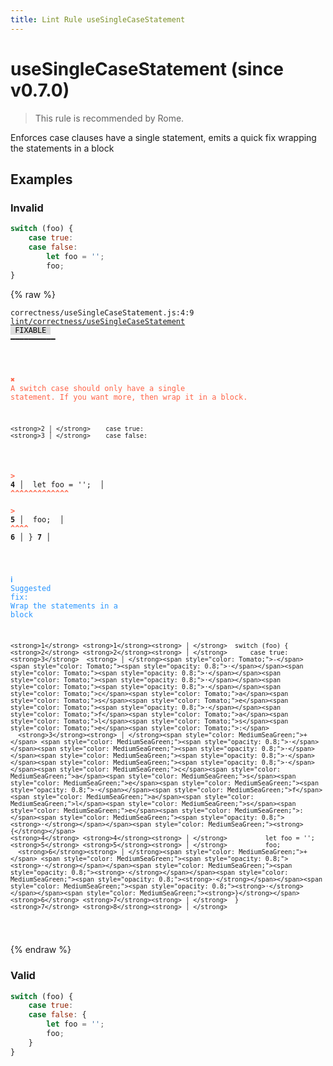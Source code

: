 ```yaml
---
title: Lint Rule useSingleCaseStatement
---
```


# useSingleCaseStatement (since v0.7.0)

> This rule is recommended by Rome.

Enforces case clauses have a single statement, emits a quick fix wrapping
the statements in a block

## Examples

### Invalid

```jsx
switch (foo) {
    case true:
    case false:
        let foo = '';
        foo;
}
```

{% raw %}<pre class="language-text"><code class="language-text">correctness/useSingleCaseStatement.js:4:9 <a href="https://rome.tools/lint/rules/useSingleCaseStatement">lint/correctness/useSingleCaseStatement</a> <span style="color: #000; background-color: #ddd;"> FIXABLE </span> ━━━━━━━━━━

<strong><span style="color: Tomato;">  </span></strong><strong><span style="color: Tomato;">✖</span></strong> <span style="color: Tomato;">A switch case should only have a single statement. If you want more, then wrap it in a block.</span>
  
    <strong>2 │ </strong>    case true:
    <strong>3 │ </strong>    case false:
<strong><span style="color: Tomato;">  </span></strong><strong><span style="color: Tomato;">&gt;</span></strong> <strong>4 │ </strong>        let foo = '';
   <strong>   │ </strong>        <strong><span style="color: Tomato;">^</span></strong><strong><span style="color: Tomato;">^</span></strong><strong><span style="color: Tomato;">^</span></strong><strong><span style="color: Tomato;">^</span></strong><strong><span style="color: Tomato;">^</span></strong><strong><span style="color: Tomato;">^</span></strong><strong><span style="color: Tomato;">^</span></strong><strong><span style="color: Tomato;">^</span></strong><strong><span style="color: Tomato;">^</span></strong><strong><span style="color: Tomato;">^</span></strong><strong><span style="color: Tomato;">^</span></strong><strong><span style="color: Tomato;">^</span></strong><strong><span style="color: Tomato;">^</span></strong>
<strong><span style="color: Tomato;">  </span></strong><strong><span style="color: Tomato;">&gt;</span></strong> <strong>5 │ </strong>        foo;
   <strong>   │ </strong>        <strong><span style="color: Tomato;">^</span></strong><strong><span style="color: Tomato;">^</span></strong><strong><span style="color: Tomato;">^</span></strong><strong><span style="color: Tomato;">^</span></strong>
    <strong>6 │ </strong>}
    <strong>7 │ </strong>
  
<strong><span style="color: rgb(38, 148, 255);">  </span></strong><strong><span style="color: rgb(38, 148, 255);">ℹ</span></strong> <span style="color: rgb(38, 148, 255);">Suggested fix</span><span style="color: rgb(38, 148, 255);">: </span><span style="color: rgb(38, 148, 255);">Wrap the statements in a block</span>
  
    <strong>1</strong> <strong>1</strong><strong> │ </strong>  switch (foo) {
    <strong>2</strong> <strong>2</strong><strong> │ </strong>      case true:
    <strong>3</strong>  <strong> │ </strong><span style="color: Tomato;">-</span> <span style="color: Tomato;"><span style="opacity: 0.8;">·</span></span><span style="color: Tomato;"><span style="opacity: 0.8;">·</span></span><span style="color: Tomato;"><span style="opacity: 0.8;">·</span></span><span style="color: Tomato;"><span style="opacity: 0.8;">·</span></span><span style="color: Tomato;">c</span><span style="color: Tomato;">a</span><span style="color: Tomato;">s</span><span style="color: Tomato;">e</span><span style="color: Tomato;"><span style="opacity: 0.8;">·</span></span><span style="color: Tomato;">f</span><span style="color: Tomato;">a</span><span style="color: Tomato;">l</span><span style="color: Tomato;">s</span><span style="color: Tomato;">e</span><span style="color: Tomato;">:</span>
      <strong>3</strong><strong> │ </strong><span style="color: MediumSeaGreen;">+</span> <span style="color: MediumSeaGreen;"><span style="opacity: 0.8;">·</span></span><span style="color: MediumSeaGreen;"><span style="opacity: 0.8;">·</span></span><span style="color: MediumSeaGreen;"><span style="opacity: 0.8;">·</span></span><span style="color: MediumSeaGreen;"><span style="opacity: 0.8;">·</span></span><span style="color: MediumSeaGreen;">c</span><span style="color: MediumSeaGreen;">a</span><span style="color: MediumSeaGreen;">s</span><span style="color: MediumSeaGreen;">e</span><span style="color: MediumSeaGreen;"><span style="opacity: 0.8;">·</span></span><span style="color: MediumSeaGreen;">f</span><span style="color: MediumSeaGreen;">a</span><span style="color: MediumSeaGreen;">l</span><span style="color: MediumSeaGreen;">s</span><span style="color: MediumSeaGreen;">e</span><span style="color: MediumSeaGreen;">:</span><span style="color: MediumSeaGreen;"><span style="opacity: 0.8;"><strong>·</strong></span></span><span style="color: MediumSeaGreen;"><strong>{</strong></span>
    <strong>4</strong> <strong>4</strong><strong> │ </strong>          let foo = '';
    <strong>5</strong> <strong>5</strong><strong> │ </strong>          foo;
      <strong>6</strong><strong> │ </strong><span style="color: MediumSeaGreen;">+</span> <span style="color: MediumSeaGreen;"><span style="opacity: 0.8;"><strong>·</strong></span></span><span style="color: MediumSeaGreen;"><span style="opacity: 0.8;"><strong>·</strong></span></span><span style="color: MediumSeaGreen;"><span style="opacity: 0.8;"><strong>·</strong></span></span><span style="color: MediumSeaGreen;"><span style="opacity: 0.8;"><strong>·</strong></span></span><span style="color: MediumSeaGreen;"><strong>}</strong></span>
    <strong>6</strong> <strong>7</strong><strong> │ </strong>  }
    <strong>7</strong> <strong>8</strong><strong> │ </strong>  
  
</code></pre>{% endraw %}

### Valid

```jsx
switch (foo) {
    case true:
    case false: {
        let foo = '';
        foo;
    }
}
```

